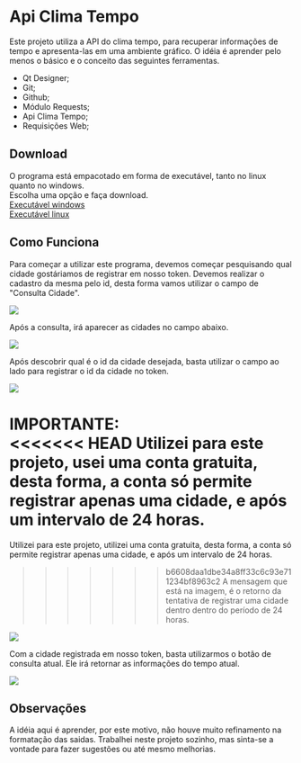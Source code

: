 # Api Clima Tempo

Este projeto utiliza a API do clima tempo, para recuperar informações de tempo e apresenta-las em uma ambiente gráfico.
O idéia é aprender pelo menos o básico e o conceito das seguintes ferramentas.
- Qt Designer;
- Git;
- Github;
- Módulo Requests;
- Api Clima Tempo;
- Requisições Web;

## Download
O programa está empacotado em forma de executável, tanto no linux quanto no windows.  
Escolha uma opção e faça download.  
[Executável windows](https://github.com/thiagonogueiramgarcia/ApiClimaTempo/blob/main/Executaveis/ExecutavelWindows.zip)  
[Executável linux](https://github.com/thiagonogueiramgarcia/ApiClimaTempo/blob/main/Executaveis/ExecutavelLinux.zip)

## Como Funciona
Para começar a utilizar este programa, devemos começar pesquisando qual cidade gostáriamos de registrar em nosso token. 
Devemos realizar o cadastro da mesma pelo id, desta forma vamos utilizar o campo de "Consulta Cidade".

![](https://github.com/thiagonogueiramgarcia/ApiClimaTempo/blob/main/Prints/Captura%20de%20tela%20de%202021-05-03%2011-48-06.png)

Após a consulta, irá aparecer as cidades no campo abaixo.

![](https://github.com/thiagonogueiramgarcia/ApiClimaTempo/blob/main/Prints/Captura%20de%20tela%20de%202021-05-03%2011-48-58.png)

Após descobrir qual é o id da cidade desejada, basta utilizar o campo ao lado para registrar o id da cidade no token.

![](https://github.com/thiagonogueiramgarcia/ApiClimaTempo/blob/main/Prints/Captura%20de%20tela%20de%202021-05-03%2011-49-21.png)

IMPORTANTE:  
<<<<<<< HEAD
Utilizei para este projeto, usei uma conta gratuita, desta forma, a conta só permite registrar apenas uma cidade, e após um intervalo de 24 horas.
=======
Utilizei para este projeto, utilizei uma conta gratuita, desta forma, a conta só permite registrar apenas uma cidade, e após um intervalo de 24 horas.
>>>>>>> b6608daa1dbe34a8ff33c6c93e711234bf8963c2
A mensagem que está na imagem, é o retorno da tentativa de registrar uma cidade dentro dentro do período de 24 horas.

![](https://github.com/thiagonogueiramgarcia/ApiClimaTempo/blob/main/Prints/Captura%20de%20tela%20de%202021-05-03%2011-49-29.png)

Com a cidade registrada em nosso token, basta utilizarmos o botão de consulta atual. Ele irá retornar as informações do tempo atual.

![](https://github.com/thiagonogueiramgarcia/ApiClimaTempo/blob/main/Prints/Captura%20de%20tela%20de%202021-05-03%2011-49-49.png)

## Observações

A idéia aqui é aprender, por este motivo, não houve muito refinamento na formatação das saidas.
Trabalhei neste projeto sozinho, mas sinta-se a vontade para fazer sugestões ou até mesmo melhorias.
